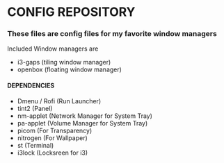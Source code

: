 # CONFIG REPOSITORY
### These files are config files for my favorite window managers
Included Window managers are 
- i3-gaps (tiling window manager)
- openbox (floating window manager)

#### DEPENDENCIES

- Dmenu / Rofi (Run Launcher)
- tint2 (Panel)
- nm-applet (Network Manager for System Tray)
- pa-applet (Volume Manager for System Tray)
- picom (For Transparency)
- nitrogen (For Wallpaper)
- st (Terminal)
- i3lock (Locksreen for i3)
